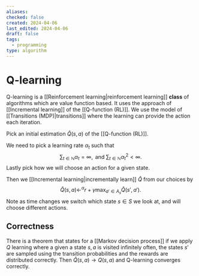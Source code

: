 ```yaml
---
aliases: 
checked: false
created: 2024-04-06
last_edited: 2024-04-06
draft: false
tags:
  - programming
type: algorithm
---
```

# Q-learning

Q-learning is a [[Reinforcement learning|reinforcement learning]] **class** of algorithms which are value function based. It uses the approach of [[Incremental learning]] of the [[Q-function (RL)]]. We use the model of [[Transitions (MDP)|transitions]] where the learning can provide the action each iteration.

Pick an initial estimation $\hat{Q}(s,a)$ of the [[Q-function (RL)]]. 

We need to pick a learning rate $\alpha_t$ such that
$$
\sum_{t \in \mathbb{N}} \alpha_t = \infty, \mbox{ and } \sum_{t \in \mathbb{N}} \alpha_t^2 < \infty.
$$
Lastly pick how we will choose an action for a given state.

Then we [[Incremental learning|incrementally learn]] $\hat{Q}$ from our choices by
$$
\hat{Q}(s,a) \leftarrow^{\alpha} r + \gamma \max_{a' \in A_s} \hat{Q}(s', a').
$$
Note as time changes we switch which state $s \in S$ we look at, and will choose different actions.

## Correctness

There is a theorem that states for a [[Markov decision process]] if we apply $Q$ learning where a given a state $s,a$ is visited infinitely often, the states $s'$ are sampled using the transition probabilities and the rewards are distributed correctly. Then $\hat{Q}(s,a) \rightarrow Q(s,a)$ and Q-learning converges correctly.